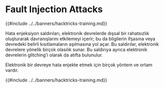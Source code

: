 # Fault Injection Attacks

{{#include ../../banners/hacktricks-training.md}}

Hata enjeksiyon saldırıları, elektronik devrelerde dışsal bir rahatsızlık oluşturarak davranışlarını etkilemeyi içerir; bu da bilgilerin ifşasına veya devredeki belirli kısıtlamaların aşılmasına yol açar. Bu saldırılar, elektronik devrelere yönelik birçok olasılık sunar. Bu saldırıya ayrıca elektronik devrelerin glitching'i olarak da atıfta bulunulur.

Elektronik bir devreye hata enjekte etmek için birçok yöntem ve ortam vardır.

{{#include ../../banners/hacktricks-training.md}}
